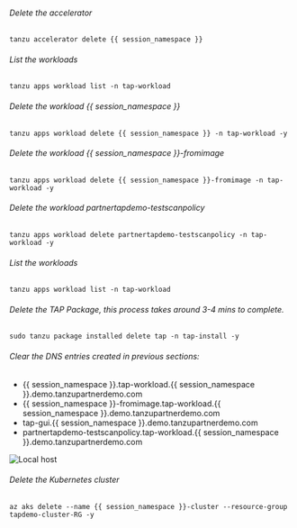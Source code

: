 ###### Delete the accelerator 

```execute
tanzu accelerator delete {{ session_namespace }}
```

###### List the workloads

```execute
tanzu apps workload list -n tap-workload
```

###### Delete the workload {{ session_namespace }}

```execute
tanzu apps workload delete {{ session_namespace }} -n tap-workload -y
```

###### Delete the workload {{ session_namespace }}-fromimage

```execute
tanzu apps workload delete {{ session_namespace }}-fromimage -n tap-workload -y
```

###### Delete the workload partnertapdemo-testscanpolicy

```execute
tanzu apps workload delete partnertapdemo-testscanpolicy -n tap-workload -y
```

###### List the workloads

```execute
tanzu apps workload list -n tap-workload
```

###### Delete the TAP Package, this process takes around 3-4 mins to complete. 

```execute
sudo tanzu package installed delete tap -n tap-install -y
```

###### Clear the DNS entries created in previous sections: 

-   {{ session_namespace }}.tap-workload.{{ session_namespace }}.demo.tanzupartnerdemo.com
-   {{ session_namespace }}-fromimage.tap-workload.{{ session_namespace }}.demo.tanzupartnerdemo.com
-   tap-gui.{{ session_namespace }}.demo.tanzupartnerdemo.com
-   partnertapdemo-testscanpolicy.tap-workload.{{ session_namespace }}.demo.tanzupartnerdemo.com

![Local host](images/local-hosts.png)

###### Delete the Kubernetes cluster

```execute
az aks delete --name {{ session_namespace }}-cluster --resource-group tapdemo-cluster-RG -y
```
